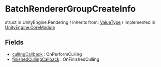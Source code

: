# BatchRendererGroupCreateInfo
struct in UnityEngine.Rendering
 / Inherits from: <a href="https://docs.unity3d.com/6000.0/Documentation/ScriptReference/ValueType.html">ValueType</a> / Implemented in: <a href="https://docs.unity3d.com/6000.0/Documentation/ScriptReference/UnityEngine.CoreModule.html">UnityEngine.CoreModule</a>

## Fields
- <a href="https://docs.unity3d.com/6000.0/Documentation/ScriptReference/BatchRendererGroupCreateInfo-cullingCallback.html">cullingCallback</a> : OnPerformCulling
- <a href="https://docs.unity3d.com/6000.0/Documentation/ScriptReference/BatchRendererGroupCreateInfo-finishedCullingCallback.html">finishedCullingCallback</a> : OnFinishedCulling
